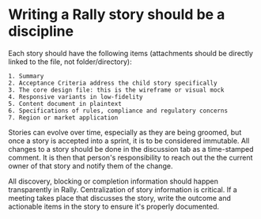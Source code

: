 # Writing a Rally story should be a discipline

Each story should have the following items (attachments should be directly linked to the file, not folder/directory):

	1. Summary
	2. Acceptance Criteria address the child story specifically
	3. The core design file: this is the wireframe or visual mock
	4. Responsive variants in low-fidelity
	5. Content document in plaintext
	6. Specifications of rules, compliance and regulatory concerns
	7. Region or market application

Stories can evolve over time, especially as they are being groomed, but once a story is accepted into a sprint, it is to be considered immutable. All changes to a story should be done in the discussion tab as a time-stamped comment. It is then that person's responsibility to reach out the the current owner of that story and notify them of the change.

All discovery, blocking or completion information should happen transparently in Rally. Centralization of story information is critical. If a meeting takes place that discusses the story, write the outcome and actionable items in the story to ensure it's properly documented.
